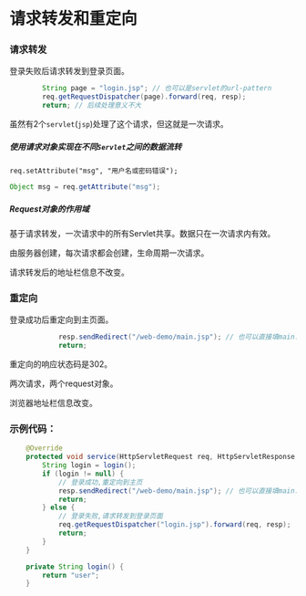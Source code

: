 # 请求转发和重定向

### 请求转发

登录失败后请求转发到登录页面。

```java
        String page = "login.jsp"; // 也可以是servlet的url-pattern
        req.getRequestDispatcher(page).forward(req, resp);
		return; // 后续处理意义不大
```

虽然有2个`servlet`(`jsp`)处理了这个请求，但这就是一次请求。

##### 使用请求对象实现在不同`Servlet`之间的数据流转

```
req.setAttribute("msg", "用户名或密码错误");
```

```java
Object msg = req.getAttribute("msg");
```

 ##### Request对象的作用域

基于请求转发，一次请求中的所有Servlet共享。数据只在一次请求内有效。

由服务器创建，每次请求都会创建，生命周期一次请求。

请求转发后的地址栏信息不改变。

### 重定向

登录成功后重定向到主页面。

```java
            resp.sendRedirect("/web-demo/main.jsp"); // 也可以直接填main.jsp
            return;
```

重定向的响应状态码是302。

两次请求，两个request对象。

浏览器地址栏信息改变。



### 示例代码：

```java
    @Override
    protected void service(HttpServletRequest req, HttpServletResponse resp) throws ServletException, IOException {
        String login = login();
        if (login != null) {
            // 登录成功,重定向到主页
            resp.sendRedirect("/web-demo/main.jsp"); // 也可以直接填main.jsp，重定向的响应状态码是302 
            return;
        } else {
            // 登录失败,请求转发到登录页面
            req.getRequestDispatcher("login.jsp").forward(req, resp);
            return;
        }
    }

    private String login() {
        return "user";
    }
```


